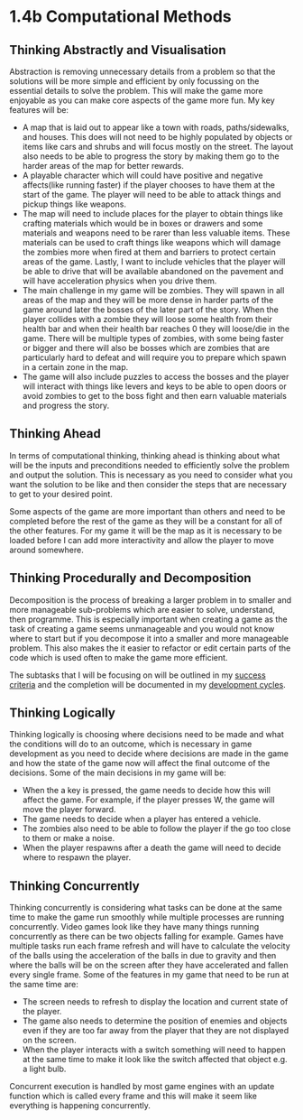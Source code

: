 # 1.4b Computational Methods

## Thinking Abstractly and Visualisation

Abstraction is removing unnecessary details from a problem so that the solutions will be more simple and efficient by only focussing on the essential details to solve the problem.  This will make the game more enjoyable as you can make core aspects of the game more fun.  My key features will be:

* A map that is laid out to appear like a town with roads, paths/sidewalks, and houses.  This does will not need to be highly populated by objects or items like cars and shrubs and will focus mostly on the street.  The layout also needs to be able to progress the story by making them go to the harder areas of the map for better rewards.
* A playable character which will could have positive and negative affects(like running faster) if the player chooses to have them at the start of the game.  The player will need to be able to attack things and pickup things like weapons.
* The map will need to include places for the player to obtain things like crafting materials which would be in boxes or drawers and some materials and weapons need to be rarer than less valuable items.  These materials can be used to craft things like weapons which will damage the zombies more when fired at them and barriers to protect certain areas of the game.  Lastly, I want to include vehicles that the player will be able to drive that will be available abandoned on the pavement and will have acceleration physics when you drive them.
* The main challenge in my game will be zombies.  They will spawn in all areas of the map and they will be more dense in harder parts of the game around later the bosses of the later part of the story.  When the player collides with a zombie they will loose some health from their health bar and when their health bar reaches 0 they will loose/die in the game.  There will be multiple types of zombies, with some being faster or bigger and there will also be bosses which are zombies that are particularly hard to defeat and will require you to prepare which spawn in a certain zone in the map.
* The game will also include puzzles to access the bosses and the player will interact with things like levers and keys to be able to open doors or avoid zombies to get to the boss fight and then earn valuable materials and progress the story.

## Thinking Ahead

In terms of computational thinking, thinking ahead is thinking about what will be the inputs and preconditions needed to efficiently solve the problem and output the solution.  This is necessary as you need to consider what you want the solution to be like and then consider the steps that are necessary to get to your desired point.

Some aspects of the game are more important than others and need to be completed before the rest of the game as they will be a constant for all of the other features.  For my game it will be the map as it is necessary to be loaded before I can add more interactivity and allow the player to move around somewhere.

## Thinking Procedurally and Decomposition

Decomposition is the process of breaking a larger problem in to smaller and more manageable sub-problems which are easier to solve, understand, then programme.  This is especially important when creating a game as the task of creating a game seems unmanageable and you would not know where to start but if you decompose it into a smaller and more manageable problem.  This also makes the it easier to refactor or edit certain parts of the code which is used often to make the game more efficient.

The subtasks that I will be focusing on will be outlined in my [success criteria](1.5-success-criteria.md) and the completion will be documented in my [development cycles](broken-reference).

## Thinking Logically

Thinking logically is choosing where decisions need to be made and what the conditions will do to an outcome, which is necessary in game development as you need to decide where decisions are made in the game and how the state of the game now will affect the final outcome of the decisions.  Some of the main decisions in my game will be:

* When the a key is pressed, the game needs to decide how this will affect the game.  For example, if the player presses W, the game will move the player forward.
* The game needs to decide when a player has entered a vehicle.
* The zombies also need to be able to follow the player if the go too close to them or make a noise.
* When the player respawns after a death the game will need to decide where to respawn the player.

## Thinking Concurrently

Thinking concurrently is considering what tasks can be done at the same time to make the game run smoothly while multiple processes are running concurrently.  Video games look like they have many things running concurrently as there can be two objects falling for example.  Games have multiple tasks run each frame refresh and will have to calculate the velocity of the balls using the acceleration of the balls in due to gravity and then where the balls will be on the screen after they have accelerated and fallen every single frame.  Some of the features in my game that need to be run at the same time are:

* The screen needs to refresh to display the location and current state of the player.
* The game also needs to determine the position of enemies and objects even if they are too far away from the player that they are not displayed on the screen.
* When the player interacts with a switch something will need to happen at the same time to make it look like the switch affected that object e.g. a light bulb.

Concurrent execution is handled by most game engines with an update function which is called every frame and this will make it seem like everything is happening concurrently.

